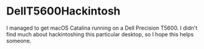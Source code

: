 # DellT5600Hackintosh
I managed to get macOS Catalina running on a Dell Precision T5600. I didn't find much about hackintoshing this particular desktop, so I hope this helps someone.
